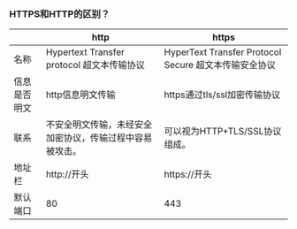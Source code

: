 ### HTTPS和HTTP的区别？

|              | http                                                     | https                                                 |
| ------------ | -------------------------------------------------------- | ----------------------------------------------------- |
| 名称         | Hypertext Transfer protocol 超文本传输协议               | HyperText Transfer Protocol Secure 超文本传输安全协议 |
| 信息是否明文 | http信息明文传输                                         | https通过tls/ssl加密传输协议                          |
| 联系         | 不安全明文传输，未经安全加密协议，传输过程中容易被攻击。 | 可以视为HTTP+TLS/SSL协议组成。                        |
| 地址栏       | http://开头                                              | https://开头                                          |
| 默认端口     | 80                                                       | 443                                                   |